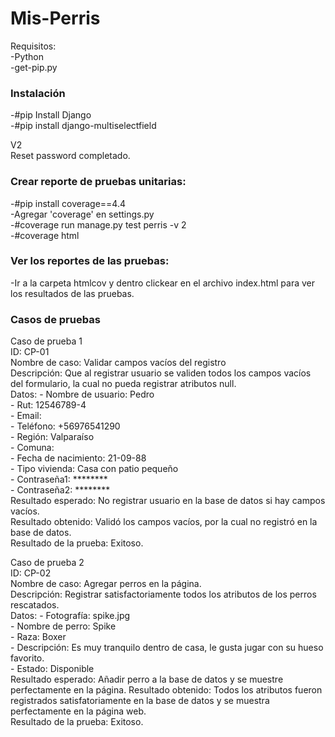 # Mis-Perris
Requisitos:  
-Python  
-get-pip.py  

### Instalación  
-#pip Install Django  
-#pip install django-multiselectfield  

V2  
Reset password completado.

### Crear reporte de pruebas unitarias:  
-#pip install coverage==4.4  
-Agregar 'coverage' en settings.py  
-#coverage run manage.py test perris -v 2  
-#coverage html  

### Ver los reportes de las pruebas:  
-Ir a la carpeta htmlcov y dentro clickear en el archivo index.html para ver los resultados de las pruebas.  

### Casos de pruebas  

Caso de prueba 1  
ID: CP-01  
Nombre de caso: Validar campos vacíos del registro  
Descripción: Que al registrar usuario se validen todos los campos vacíos del formulario, la cual no pueda registrar atributos null.  
Datos: - Nombre de usuario: Pedro  
       - Rut: 12546789-4  
       - Email:  
       - Teléfono: +56976541290  
       - Región: Valparaíso  
       - Comuna:  
       - Fecha de nacimiento: 21-09-88  
       - Tipo vivienda: Casa con patio pequeño  
       - Contraseña1: ********  
       - Contraseña2: ********  
Resultado esperado: No registrar usuario en la base de datos si hay campos vacíos.  
Resultado obtenido: Validó los campos vacíos, por la cual no registró en la base de datos.  
Resultado de la prueba: Exitoso.  


Caso de prueba 2  
ID: CP-02  
Nombre de caso: Agregar perros en la página.  
Descripción: Registrar satisfactoriamente todos los atributos de los perros rescatados.  
Datos: - Fotografía: spike.jpg  
       - Nombre de perro: Spike  
       - Raza: Boxer  
       - Descripción: Es muy tranquilo dentro de casa, le gusta jugar con su hueso favorito.  
       - Estado: Disponible  
Resultado esperado: Añadir perro a la base de datos y se muestre perfectamente en la página. 
Resultado obtenido: Todos los atributos fueron registrados satisfatoriamente en la base de datos y se muestra perfectamente en la página web.  
Resultado de la prueba: Exitoso.   